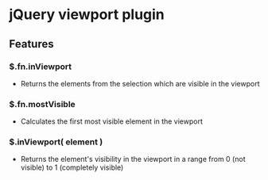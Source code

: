 # jQuery viewport plugin

## Features

### $.fn.inViewport

* Returns the elements from the selection which are visible in the viewport

### $.fn.mostVisible

* Calculates the first most visible element in the viewport

### $.inViewport( element )

* Returns the element's visibility in the viewport in a range from 0 (not visible) to 1 (completely visible)
